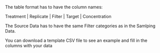 The table format has to have the column names:

Treatment | Replicate | Filter | Target | Concentration

The Source Data has to have the same Filter categories as in the Samlping Data.

You can download a template CSV file to see an example and fill in the columns with your data

